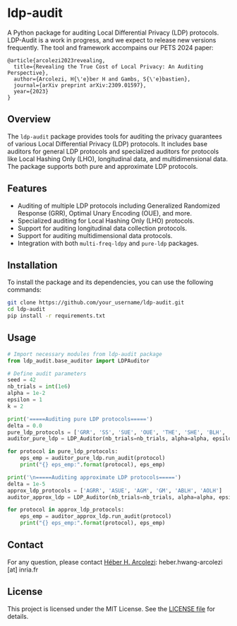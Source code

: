 # ldp-audit

A Python package for auditing Local Differential Privacy (LDP) protocols.
LDP-Audit is a work in progress, and we expect to release new versions frequently.
The tool and framework accompains our PETS 2024 paper:
```
@article{arcolezi2023revealing,
  title={Revealing the True Cost of Local Privacy: An Auditing Perspective},
  author={Arcolezi, H{\'e}ber H and Gambs, S{\'e}bastien},
  journal={arXiv preprint arXiv:2309.01597},
  year={2023}
}
```

## Overview

The `ldp-audit` package provides tools for auditing the privacy guarantees of various Local Differential Privacy (LDP) protocols. It includes base auditors for general LDP protocols and specialized auditors for protocols like Local Hashing Only (LHO), longitudinal data, and multidimensional data. The package supports both pure and approximate LDP protocols.

## Features

- Auditing of multiple LDP protocols including Generalized Randomized Response (GRR), Optimal Unary Encoding (OUE), and more.
- Specialized auditing for Local Hashing Only (LHO) protocols.
- Support for auditing longitudinal data collection protocols.
- Support for auditing multidimensional data protocols.
- Integration with both `multi-freq-ldpy` and `pure-ldp` packages.

## Installation

To install the package and its dependencies, you can use the following commands:

```bash
git clone https://github.com/your_username/ldp-audit.git
cd ldp-audit
pip install -r requirements.txt
```

## Usage

```python
# Import necessary modules from ldp-audit package
from ldp_audit.base_auditor import LDPAuditor

# Define audit parameters
seed = 42
nb_trials = int(1e6)
alpha = 1e-2
epsilon = 1
k = 2

print('=====Auditing pure LDP protocols=====')
delta = 0.0
pure_ldp_protocols = ['GRR', 'SS', 'SUE', 'OUE', 'THE', 'SHE', 'BLH', 'OLH']
auditor_pure_ldp = LDP_Auditor(nb_trials=nb_trials, alpha=alpha, epsilon=epsilon, delta=delta, k=k, random_state=seed, n_jobs=-1)

for protocol in pure_ldp_protocols:
    eps_emp = auditor_pure_ldp.run_audit(protocol)
    print("{} eps_emp:".format(protocol), eps_emp)

print('\n=====Auditing approximate LDP protocols=====')
delta = 1e-5
approx_ldp_protocols = ['AGRR', 'ASUE', 'AGM', 'GM', 'ABLH', 'AOLH']
auditor_approx_ldp = LDP_Auditor(nb_trials=nb_trials, alpha=alpha, epsilon=epsilon, delta=delta, k=k, random_state=seed, n_jobs=-1)

for protocol in approx_ldp_protocols:
    eps_emp = auditor_approx_ldp.run_audit(protocol)
    print("{} eps_emp:".format(protocol), eps_emp)
```	
	
## Contact
For any question, please contact [Héber H. Arcolezi](https://hharcolezi.github.io/): heber.hwang-arcolezi [at] inria.fr	
	
## License
This project is licensed under the MIT License. See the [LICENSE file](https://github.com/hharcolezi/ldp-audit/blob/main/LICENSE) for details.	